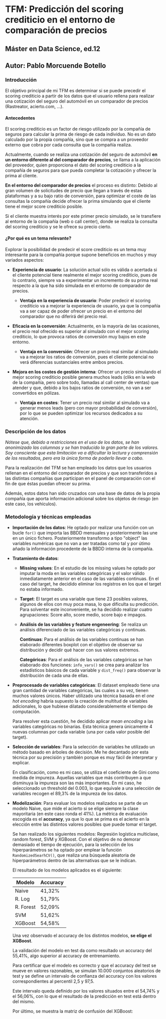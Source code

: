 # TFM: Predicción del scoring crediticio en el entorno de comparación de precios

## Máster en Data Science, ed.12 ##

## Autor: Pablo Morcuende Botello ##


### Introducción ###

El objetivo principal de mi TFM es determinar si se puede precedir el scoring crediticio a partir de los datos que el usuario rellena para realizar una cotización del seguro del automóvil en un comparador de precios (Rastreator, acierto.com, ...).

#### Antecedentes ####

El scoring crediticio es un factor de riesgo utilizado por la compañía de seguros para calcular la prima de riesgo de cada individuo. No es un dato calculado por la propia compañía, sino que se compra a un proveedor externo que cobra por cada consulta que la compañía realiza.

Actualmente, cuando se realiza una cotización del seguro de automóvil **en un entorno diferente al del comparador de precios**, se llama a la aplicación del proveedor, quien proporciona el dato del scoring crediticio a la compañía de seguros para que pueda completar la cotización y ofrecer la prima al cliente.

**En el entorno del comparador de precios** el proceso es distinto: Debido al gran volumen de solicitudes de precio que llegan a través de estas plataformas y a su bajo ratio de conversión, para optimizar el coste de las consultas la compañía decide ofrecer la prima simulando que el cliente tiene el mejor score crediticio posible.

Si el cliente muestra interés por este primer precio simulado, se le transfiere al entorno de la compañía (web o call center), donde se realiza la consulta del scoring crediticio y se le ofrece su precio cierto.

#### ¿Por qué es un tema relevante? ####

Explorar la posibilidad de predecir el score crediticio es un tema muy interesante para la compañía porque supone beneficios en muchos y muy variados aspectos:

  * **Experiencia de usuario**: La solución actual sólo es válida o acertada si el cliente potencial tiene realmente el mejor scoring crediticio, pues de lo contrario, siempre va a experimentar un incremento de su prima real respecto a la que ha sido simulada en el entorno de comparador de precios.
  
    * **Ventaja en la experiencia de usuario**: Poder predecir el scoring crediticio va a mejorar la experiencia de usuario, ya que la compañía va a ser capaz de poder ofrecer un precio en el entorno del comparador que no diferirá del precio real.
    
  * **Eficacia en la conversión**: Actualmente, en la mayoría de las ocasiones, el precio real ofrecido es superior al simulado con el mejor scoring crediticio, lo que provoca ratios de conversión muy bajos en este entorno.

    * **Ventaja en la conversión**: Ofrecer un precio real similar al simulado va a mejorar los ratios de conversión, pues el cliente potencial no verá diferencias sustanciales entre ambos precios.
    
  * **Mejora en los costes de gestión interna**: Ofrecer un precio simulando el mejor scoring crediticio posible genera muchos leads (cliks en la web de la compañía, pero sobre todo, llamadas al call center de ventas) que atender y que, debido a los bajos ratios de conversión, no van a ser convertidos en pólizas. 
  
    * **Ventaja en costes**: Tener un precio real similar al simulado va a generar menos leads (pero con mayor probabilidad de conversión), por lo que se pueden optimizar los recursos dedicados a su atención.
    
### Descripción de los datos ###

_Nótese que, debido a restricciones en el uso de los datos, se han anonimizado las columnas y se han traducido la gran parte de los valores. Soy consciente que esta limitación va a dificultar la lectura y comprensión de los resultados, pero era la única forma de poderlo llevar a cabo._

Para la realización del TFM se han empleado los datos que los usuarios rellenan en el entorno del comparador de precios y que son transferidos a las distintas compañías que participan en el panel de comparación con el fin de que éstas puedan ofrecer su prima.

Además, estos datos han sido cruzados con una base de datos de la propia compañía que aporta información adicional sobre los objetos de riesgo (en este caso, los vehículos).

### Metodología y técnicas empleadas ###

* **Importación de los datos**: He optado por realizar una función con un bucle `for()` que importa las BBDD mensuales y posteriormente las une en un único fichero. Posteriormente transformo a tipo "object" las variables numéricas que no van a ser tratadas como tal y por útimo añado la información procedente de la BBDD interna de la compañía.

* **Tratamiento de datos**: 

    * **Missing values**: En el estudio de los missing values he optado por imputar la moda en las variables categóricas y el valor válido inmediatamente anterior en el caso de las variables continuas. En el caso del target, he decidido eliminar los registros en los que el target no estaba informado.
    
     * **Target**: El target es una variable que tiene 23 posibles valores, algunos de ellos con muy poca masa, lo que dificulta su predicción. Para solventar este inconveniente, se ha decidido realizar cuatro agrupaciones: Score alto, score medio, score bajo e impagos.

    * **Análisis de las variables y feature engeneering**: Se realiza un análisis diferenciado de las variables categóricas y continuas.
    
        **Continuas**: Para el análisis de las variables continuas se han elaborado diferentes boxplot con el objetivo de observar su distribución y decidir qué hacer con sus valores extremos.
        
        **Categóricas**: Para el análisis de las variables categóricas se han elaborado dos funciones: `info_vars()` se crea para analizar los estadísticos básicos de cada variable y `dist_freq()` para observar la distribución de cada una de ellas.
          
* **Preprocesado de variables categóricas**: El dataset empleado tiene una gran cantidad de variables categóricas, las cuales a su vez, tienen muchos valores únicos. Haber utilizado una técnica basada en el _one hot encoding_ habría supuesto la creación de multitud de variables adicionales, lo que hubiese dilatado considerablemente el tiempo de computación.

   Para resolver esta cuestión, he decidido aplicar _mean encoding_ a las variables categóricas no binarias. Esta técnica genera      únicamente 4 nuevas columnas por cada variable (una por cada valor posible del target).

* **Selección de variables**: Para la selección de variables he utilizado un método basado en árboles de decisión. Me he decantado por esta técnica por su precisión y también porque es muy fácil de interpretar y explicar.

   En clasificación, como es mi caso, se utiliza el coeficiente de Gini como medida de impureza. Aquellas variables que más contribuyen  a que disminuya la impureza son las más importantes. En mi caso, he seleccionado un threshold del 0.003, lo que equivale a una selección de variables recogen el 89,3% de la impureza de los datos.
   
* **Modelización**: Para evaluar los modelos realizados se parte de un modelo Naive, que mide el acierto si se elige siempre la clase mayoritaria (en este caso ronda el 41%). La métrica de evaluación escogida es el **accuracy**, ya que lo que se prima es el acierto en la elección entre las distintos valores posibles que puede tomar el target.

  Se han realizado los siguientes modelos: Regresión logística multiclase, random forest, SVM y XGBoost. Con el objetivo de no demorar demasiado el tiempo de ejecución, para la selección de los hiperparámetros se ha optado por emplear la función `RandomizedSearhCV()`, que realiza una búsqueda aleatoria de hiperparámetros dentro de las alternativas que se le indican.
   
  El resultado de los modelos aplicados es el siguiente:
  
     Modelo  |  Accuracy
  ---------- | -----------
  Naive      |  41,32%
  R. Log     |  51,79%
  R. Forest  |  52,09%
  SVM        |  51,62%
  XGBoost    |  54,58%
   
  Una vez observado el accuracy de los distintos modelos, **se elige el XGBoost**. 
   
  La validación del modelo en test da como resultado un accuracy del 55,41%, algo superior al accuracy de entrenamiento.
  
  Para certificar que el modelo es correcto y que el accuracy del test se mueve en valores razonables, se simulan 10.000 conjuntos aleatorios de test y se define un intervalo de confianza del accuracy con los valores correspondientes al percentil 2,5 y 97,5.
  
  Este intervalo queda definido por los valores situados entre el 54,74% y el 56,06%, con lo que el resultado de la predicción en test está dentro del mismo.
  
  Por último, se muestra la matriz de confusión del XGBoost:
  

   
